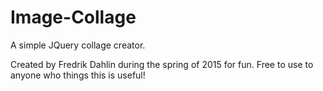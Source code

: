 # Image-Collage
A simple JQuery collage creator. 

Created by Fredrik Dahlin during the spring of 2015 for fun.
Free to use to anyone who things this is useful!
